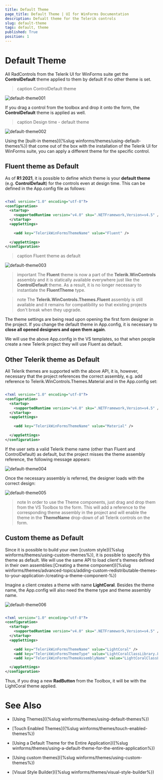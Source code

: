 ```yaml
---
title: Default Theme
page_title: Default Theme | UI for WinForms Documentation
description: Defualt theme for the Telerik controls 
slug: default-theme
tags: default, theme
published: True
position: 1 
---
```


# Default Theme 

All RadControls from the Telerik UI for WinForms suite get the **ControlDefault** theme applied to them by default if no other theme is set. 
 
>caption ControlDefault theme

![default-theme001](images/default-theme001.png)

If you drag a control from the toolbox and drop it onto the form, the **ControlDefault** theme is applied as well.

>caption Design time - default theme

![default-theme002](images/default-theme002.png)

Using the [built-in themes]({%slug winforms/themes/using-default-themes%}) that come out of the box with the installation of the Telerik UI for WinForms suite, you can apply a different theme for the specific control. 

## Fluent theme as Default

As of **R1 2021**, it is possible to define which theme is your **default theme** (e.g. **ControlDefault**) for the controls even at design time. This can be defined in the App.config file as follows:


````XML

<?xml version="1.0" encoding="utf-8"?>
<configuration>
  <startup>
    <supportedRuntime version="v4.0" sku=".NETFramework,Version=v4.5" />
  </startup>
  <appSettings>
    
    <add key="TelerikWinFormsThemeName" value="Fluent" />
    
  </appSettings>
</configuration>

````

>caption Fluent theme as default

![default-theme003](images/default-theme003.png)


>important The **Fluent** theme is now a part of the **Telerik.WinControls** assembly and it is statically available everywhere just like the **ControlDefault** theme. As a result, it is no longer necessary to instantiate the **FluentTheme** type.

>note The **Telerik.WinControls.Themes.Fluent** assembly is still available and it remains for compatibility so that existing projects don't break when they upgrade. 

The theme settings are being read upon opening the first form designer in the project. If you change the default theme in App.config, it is necessary to **close all opened designers and open them again**. 

We will use the above App.config in the VS templates, so that when people create a new Telerik project they will use Fluent as default.

## Other Telerik theme as Default

All Telerik themes are supported with the above API, it is, however, necessary that the project references the correct assembly, e.g. add reference to Telerik.WinControls.Themes.Material and in the App.config set:

````XML

<?xml version="1.0" encoding="utf-8"?>
<configuration>
  <startup>
    <supportedRuntime version="v4.0" sku=".NETFramework,Version=v4.5" />
  </startup>
  <appSettings>
    
    <add key="TelerikWinFormsThemeName" value="Material" />
    
  </appSettings>
</configuration>

````

If the user sets a valid Telerik theme name (other than Fluent and ControlDefault) as default, but the project misses the theme assembly reference, the following message appears:

![default-theme004](images/default-theme004.png)

Once the necessary assembly is referred, the designer loads with the correct design:

![default-theme005](images/default-theme005.png)

>note In order to use the Theme components, just drag and drop them from the VS Toolbox to the form. This will add a reference to the corresponding theme assembly in the project and will enable the theme in the **ThemeName** drop-down of all Telerik controls on the form. 

## Custom theme as Default

Since it is possible to build your own [custom style]({%slug winforms/themes/using-custom-themes%}), it is possible to specify this theme as default. We will use the same API to load client's themes defined in their own assemblies:[Creating a theme component]({%slug winforms/themes/advanced-topics/adding-custom-redistributable-themes-to-your-application-/creating-a-theme-component-%}) 

Imagine a client creates a theme with name **LightCoral**. Besides the theme name, the App.config will also need the theme type and theme assembly name. 

![default-theme006](images/default-theme006.png)

````XML

<?xml version="1.0" encoding="utf-8"?>
<configuration>
  <startup>
    <supportedRuntime version="v4.0" sku=".NETFramework,Version=v4.5" />
  </startup>
  <appSettings>
  
    <add key="TelerikWinFormsThemeName" value="LightCoral" />
    <add key="TelerikWinFormsThemeType" value="LightCoralClassLibrary.LightCoralTheme"/>
    <add key="TelerikWinFormsThemeAssemblyName" value="LightCoralClassLibrary"/>

  </appSettings>
</configuration>

````

Thus, if you drag a new **RadButton** from the Toolbox, it will be with the LightCoral theme applied. 

# See Also

* [Using Themes]({%slug winforms/themes/using-default-themes%})

* [Touch Enabled Themes]({%slug winforms/themes/touch-enabled-themes%})

* [Using a Default Theme for the Entire Application]({%slug winforms/themes/using-a-default-theme-for-the-entire-application%})

* [Using custom themes]({%slug winforms/themes/using-custom-themes%})

* [Visual Style Builder]({%slug winforms/themes/visual-style-builder%})

